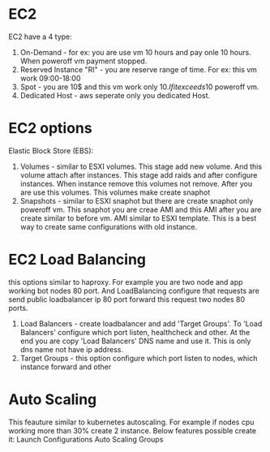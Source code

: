 # EC2
EC2 have a 4 type:
1. On-Demand - for ex: you are use vm 10 hours and pay onle 10 hours. When poweroff vm payment stopped.
2. Reserved Instance "RI" - you are reserve range of time. For ex: this vm work 09:00-18:00
3. Spot - you are 10$ and this vm work only 10$. If it exceeds 10$ poweroff vm.
4. Dedicated Host - aws seperate only you dedicated Host.
# EC2 options
Elastic Block Store (EBS):
1. Volumes - similar to ESXI volumes. This stage add new volume. And this volume attach after instances. This stage add raids and after configure instances. When instance remove this volumes not remove. After you are use this volumes. This volumes make create snaphot
2. Snapshots - similar to ESXI snaphot but there are create snaphot only poweroff vm. This snaphot you are creae AMI and this AMI after you are create similar to before vm. AMI similar to ESXI template. This is a best way to create same configurations with old instance.
# EC2 Load Balancing
this options similar to haproxy. For example you are two node and app working bot nodes 80 port. And LoadBalancing configure that requests are send public loadbalancer ip 80 port forward this request two nodes 80 ports.
1. Load Balancers - create loadbalancer and add 'Target Groups'. To 'Load Balancers' configure which port listen, healthcheck and other. At the end you are copy 'Load Balancers' DNS name and use it. This is only dns name not have ip address.
2. Target Groups - this option configure which port listen to nodes, which instance forward and other
# Auto Scaling
This feauture similar to kubernetes autoscaling. For example if nodes cpu working more than 30% create 2 instance. Below features possible create it: 
Launch Configurations
Auto Scaling Groups